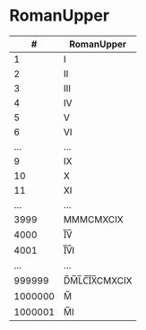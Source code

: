# RomanUpper

| #       | RomanUpper   |
|---------|--------------|
| 1       | I            |
| 2       | II           |
| 3       | III          |
| 4       | IV           |
| 5       | V            |
| 6       | VI           |
| …       | …            |
| 9       | IX           |
| 10      | X            |
| 11      | XI           |
| …       | …            |
| 3999    | MMMCMXCIX    |
| 4000    | I̅V̅           |
| 4001    | I̅V̅I          |
| …       | …            |
| 999999  | D̅M̅L̅C̅I̅X̅CMXCIX |
| 1000000 | M̅            |
| 1000001 | M̅I           |
